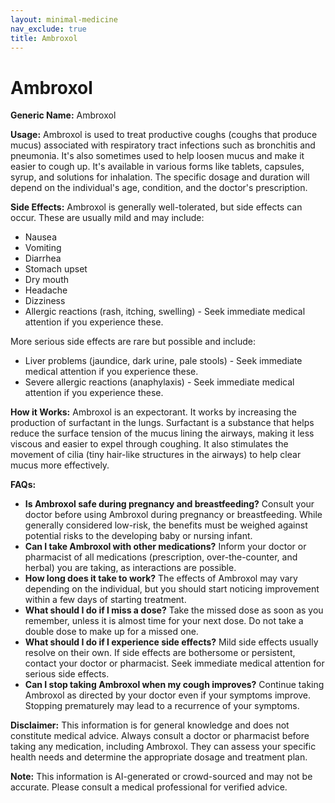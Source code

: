 ```yaml
---
layout: minimal-medicine
nav_exclude: true
title: Ambroxol
---
```


# Ambroxol

**Generic Name:** Ambroxol

**Usage:** Ambroxol is used to treat productive coughs (coughs that produce mucus) associated with respiratory tract infections such as bronchitis and pneumonia.  It's also sometimes used to help loosen mucus and make it easier to cough up.  It's available in various forms like tablets, capsules, syrup, and solutions for inhalation.  The specific dosage and duration will depend on the individual's age, condition, and the doctor's prescription.

**Side Effects:**  Ambroxol is generally well-tolerated, but side effects can occur. These are usually mild and may include:

* Nausea
* Vomiting
* Diarrhea
* Stomach upset
* Dry mouth
* Headache
* Dizziness
* Allergic reactions (rash, itching, swelling)  - Seek immediate medical attention if you experience these.

More serious side effects are rare but possible and include:

* Liver problems (jaundice, dark urine, pale stools) - Seek immediate medical attention if you experience these.
* Severe allergic reactions (anaphylaxis) - Seek immediate medical attention if you experience these.


**How it Works:** Ambroxol is an expectorant.  It works by increasing the production of surfactant in the lungs. Surfactant is a substance that helps reduce the surface tension of the mucus lining the airways, making it less viscous and easier to expel through coughing. It also stimulates the movement of cilia (tiny hair-like structures in the airways) to help clear mucus more effectively.

**FAQs:**

* **Is Ambroxol safe during pregnancy and breastfeeding?**  Consult your doctor before using Ambroxol during pregnancy or breastfeeding.  While generally considered low-risk, the benefits must be weighed against potential risks to the developing baby or nursing infant.
* **Can I take Ambroxol with other medications?**  Inform your doctor or pharmacist of all medications (prescription, over-the-counter, and herbal) you are taking, as interactions are possible.
* **How long does it take to work?**  The effects of Ambroxol may vary depending on the individual, but you should start noticing improvement within a few days of starting treatment.
* **What should I do if I miss a dose?**  Take the missed dose as soon as you remember, unless it is almost time for your next dose. Do not take a double dose to make up for a missed one.
* **What should I do if I experience side effects?**  Mild side effects usually resolve on their own. If side effects are bothersome or persistent, contact your doctor or pharmacist.  Seek immediate medical attention for serious side effects.
* **Can I stop taking Ambroxol when my cough improves?**  Continue taking Ambroxol as directed by your doctor even if your symptoms improve.  Stopping prematurely may lead to a recurrence of your symptoms.


**Disclaimer:** This information is for general knowledge and does not constitute medical advice. Always consult a doctor or pharmacist before taking any medication, including Ambroxol.  They can assess your specific health needs and determine the appropriate dosage and treatment plan.


**Note:** This information is AI-generated or crowd-sourced and may not be accurate. Please consult a medical professional for verified advice.